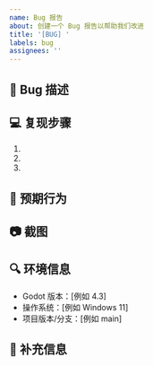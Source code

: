 ```yaml
---
name: Bug 报告
about: 创建一个 Bug 报告以帮助我们改进
title: '[BUG] '
labels: bug
assignees: ''
---
```


## 🐛 Bug 描述
<!-- 清晰简洁地描述这个 Bug -->

## 💻 复现步骤
1. 
2. 
3. 

## 📝 预期行为
<!-- 描述你期望发生的事情 -->

## 📷 截图
<!-- 如果可以，添加截图以帮助解释你的问题 -->

## 🔍 环境信息
- Godot 版本：[例如 4.3]
- 操作系统：[例如 Windows 11]
- 项目版本/分支：[例如 main]

## 📎 补充信息
<!-- 添加任何其他相关信息 --> 
